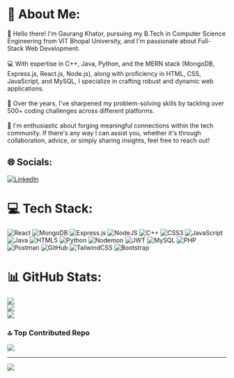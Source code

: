 # 💫 About Me:
👋 Hello there! I'm Gaurang Khator, pursuing my B.Tech in Computer Science Engineering from VIT Bhopal University, and I'm passionate about Full-Stack Web Development.<br><br>💻 With expertise in C++, Java, Python, and the MERN stack (MongoDB, Express.js, React.js, Node.js), along with proficiency in HTML, CSS, JavaScript, and MySQL, I specialize in crafting robust and dynamic web applications.<br><br>🌟 Over the years, I've sharpened my problem-solving skills by tackling over 500+ coding challenges across different platforms.<br><br>🤝 I'm enthusiastic about forging meaningful connections within the tech community. If there's any way I can assist you, whether it's through collaboration, advice, or simply sharing insights, feel free to reach out!


## 🌐 Socials:
[![LinkedIn](https://img.shields.io/badge/LinkedIn-%230077B5.svg?logo=linkedin&logoColor=white)](https://linkedin.com/in/gaurang2201) 

# 💻 Tech Stack:
![React](https://img.shields.io/badge/react-%2320232a.svg?style=for-the-badge&logo=react&logoColor=%2361DAFB) ![MongoDB](https://img.shields.io/badge/MongoDB-%234ea94b.svg?style=for-the-badge&logo=mongodb&logoColor=white) ![Express.js](https://img.shields.io/badge/express.js-%23404d59.svg?style=for-the-badge&logo=express&logoColor=%2361DAFB) ![NodeJS](https://img.shields.io/badge/node.js-6DA55F?style=for-the-badge&logo=node.js&logoColor=white) ![C++](https://img.shields.io/badge/c++-%2300599C.svg?style=for-the-badge&logo=c%2B%2B&logoColor=white) ![CSS3](https://img.shields.io/badge/css3-%231572B6.svg?style=for-the-badge&logo=css3&logoColor=white) ![JavaScript](https://img.shields.io/badge/javascript-%23323330.svg?style=for-the-badge&logo=javascript&logoColor=%23F7DF1E) ![Java](https://img.shields.io/badge/java-%23ED8B00.svg?style=for-the-badge&logo=openjdk&logoColor=white) ![HTML5](https://img.shields.io/badge/html5-%23E34F26.svg?style=for-the-badge&logo=html5&logoColor=white) ![Python](https://img.shields.io/badge/python-3670A0?style=for-the-badge&logo=python&logoColor=ffdd54) ![Nodemon](https://img.shields.io/badge/NODEMON-%23323330.svg?style=for-the-badge&logo=nodemon&logoColor=%BBDEAD) ![JWT](https://img.shields.io/badge/JWT-black?style=for-the-badge&logo=JSON%20web%20tokens) ![MySQL](https://img.shields.io/badge/mysql-4479A1.svg?style=for-the-badge&logo=mysql&logoColor=white) ![PHP](https://img.shields.io/badge/php-%23777BB4.svg?style=for-the-badge&logo=php&logoColor=white) ![Postman](https://img.shields.io/badge/Postman-FF6C37?style=for-the-badge&logo=postman&logoColor=white) ![GitHub](https://img.shields.io/badge/github-%23121011.svg?style=for-the-badge&logo=github&logoColor=white) ![TailwindCSS](https://img.shields.io/badge/tailwindcss-%2338B2AC.svg?style=for-the-badge&logo=tailwind-css&logoColor=white) ![Bootstrap](https://img.shields.io/badge/bootstrap-%238511FA.svg?style=for-the-badge&logo=bootstrap&logoColor=white)
# 📊 GitHub Stats:
![](https://github-readme-stats.vercel.app/api?username=Gaurang-Khator&theme=dark&hide_border=false&include_all_commits=false&count_private=false)<br/>
![](https://github-readme-streak-stats.herokuapp.com/?user=Gaurang-Khator&theme=dark&hide_border=false)<br/>
![](https://github-readme-stats.vercel.app/api/top-langs/?username=Gaurang-Khator&theme=dark&hide_border=false&include_all_commits=false&count_private=false&layout=compact)

### 🔝 Top Contributed Repo
![](https://github-contributor-stats.vercel.app/api?username=Gaurang-Khator&limit=5&theme=dark&combine_all_yearly_contributions=true)

---
[![](https://visitcount.itsvg.in/api?id=Gaurang-Khator&icon=3&color=5)](https://visitcount.itsvg.in)

<!-- Proudly created with GPRM ( https://gprm.itsvg.in ) -->
